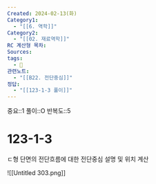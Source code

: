 ```yaml
---
Created: 2024-02-13(화)
Category1:
  - "[[6. 역학]]"
Category2:
  - "[[02. 재료역학]]"
RC 계산형 목차: 
Sources: 
tags:
  - 🧮
관련노트:
  - "[[B22. 전단중심]]"
정답:
  - "[[123-1-3 풀이]]"
---
```

중요::1
풀이::O
반복도::5
#  123-1-3

ㄷ형 단면의 전단흐름에 대한 전단중심 설명 및 위치 계산

![[Untitled 303.png]]